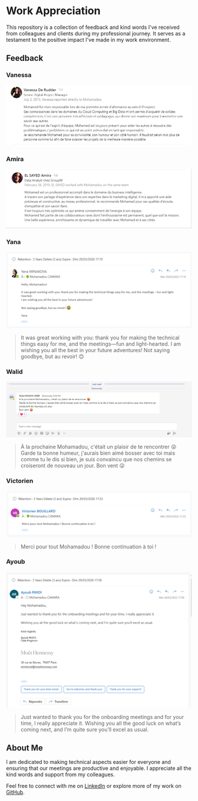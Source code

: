 # Work Appreciation

This repository is a collection of feedback and kind words I've received from colleagues and clients during my professional journey. It serves as a testament to the positive impact I've made in my work environment.

## Feedback

### Vanessa
![Vanessa's Feedback](images/Vanessa_De_Rudder.PNG)

### Amira
![Amira's Feedback](images/EL_SAYED_Amira.PNG)

### Yana
![Yana Minakova's Feedback](images/Yana_MINAKOVA.PNG)
> It was great working with you: thank you for making the technical things easy for me, and the meetings—fun and light-hearted.
> I am wishing you all the best in your future adventures!
> Not saying goodbye, but au revoir! 😊

### Walid
![Walid Mohan Amer's Feedback](images/Walid_MOHAN_AMER.PNG)
> À la prochaine Mohamadou, c'était un plaisir de te rencontrer 😜
> Garde ta bonne humeur, j'aurais bien aimé bosser avec toi mais comme tu le dis si bien, je suis convaincu que nos chemins se croiseront de nouveau un jour.
> Bon vent 😜

### Victorien
![Victorien Bouillard's Feedback](images/victorien_BOUILLARD.PNG)
> Merci pour tout Mohamadou ! Bonne continuation à toi !

### Ayoub
![Ayoub Rmidi's Feedback](images/Ayoub_RMIDI.PNG)
> Just wanted to thank you for the onboarding meetings and for your time, I really appreciate it.
> Wishing you all the good luck on what’s coming next, and I’m quite sure you’ll excel as usual.

## About Me

I am dedicated to making technical aspects easier for everyone and ensuring that our meetings are productive and enjoyable. I appreciate all the kind words and support from my colleagues.

Feel free to connect with me on [LinkedIn](https://www.linkedin.com/in/mohamadou-camara%E2%98%81%EF%B8%8F-000005a5/) or explore more of my work on [GitHub](https://github.com/camaramohamadou).
